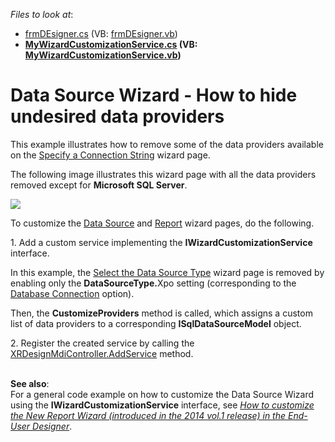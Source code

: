 <!-- default file list -->
*Files to look at*:

* [frmDEsigner.cs](./CS/CustomProviderSample/frmDEsigner.cs) (VB: [frmDEsigner.vb](./VB/CustomProviderSample/frmDEsigner.vb))
* **[MyWizardCustomizationService.cs](./CS/CustomProviderSample/MyWizardCustomizationService.cs) (VB: [MyWizardCustomizationService.vb](./VB/CustomProviderSample/MyWizardCustomizationService.vb))**
<!-- default file list end -->
# Data Source Wizard - How to hide undesired data providers


<p>This example illustrates how to remove some of the data providers available on the <a href="https://documentation.devexpress.com/#XtraReports/CustomDocument4245">Specify a Connection String</a> wizard page.</p>
<p>The following image illustrates this wizard page with all the data providers removed except for <strong>Microsoft SQL Server</strong>.</p>
<p><img src="https://raw.githubusercontent.com/DevExpress-Examples/data-source-wizard-how-to-hide-undesired-data-providers-t333751/16.2.3+/media/303326bc-bad0-11e6-80bf-00155d62480c.png"></p>
<p>To customize the <a href="https://documentation.devexpress.com/#XtraReports/CustomDocument115389">Data Source</a> and <a href="https://documentation.devexpress.com/#XtraReports/CustomDocument115390">Report</a> wizard pages, do the following.</p>
<p>1. Add a custom service implementing the <strong>IWizardCustomizationService</strong> interface.</p>
<p>In this example, the <a href="https://documentation.devexpress.com/#XtraReports/CustomDocument4243">Select the Data Source Type</a> wizard page is removed by enabling only the <strong>DataSourceType.</strong>Xpo setting (corresponding to the <a href="https://documentation.devexpress.com/#XtraReports/CustomDocument4241">Database Connection</a> option).</p>
<p>Then, the <strong>CustomizeProviders<TModel></strong> method is called, which assigns a custom list of data providers to a corresponding <strong>ISqlDataSourceModel</strong> object.</p>
<p>2. Register the created service by calling the <a href="https://documentation.devexpress.com/#XtraReports/DevExpressXtraReportsUserDesignerXRDesignMdiController_AddServicetopic">XRDesignMdiController.AddService</a> method.</p>
<p><br><strong>See also</strong>:<br>For a general code example on how to customize the Data Source Wizard using the <strong>IWizardCustomizationService</strong> interface, see <em><a href="https://www.devexpress.com/Support/Center/p/T140683">How to customize the New Report Wizard (introduced in the 2014 vol.1 release) in the End-User Designer</a></em>.</p>

<br/>


